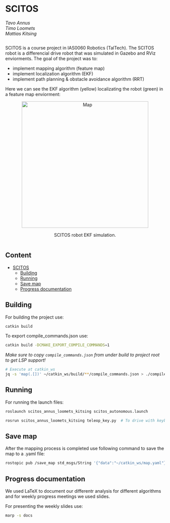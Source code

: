 # SCITOS
_Tavo Annus_  
_Timo Loomets_  
_Mattias Kitsing_  

<div class="columns">
<div>

SCITOS is a course project in IAS0060 Robotics (TalTech). The SCITOS robot is a differencial drive robot that was simulated in Gazebo and RViz enviorments. The goal of the project was to:
- implement mapping algorithm (feature map)
- implement localization algorithm (EKF)
- implement path planning & obstacle avoidance algorithm (RRT)

Here we can see the EKF algorithm (yellow) localizating the robot (green) in a feature map enviorment:

<!-- ![bg right 80%](./fig/ekf_good.png) -->
<p align="center">
  <img src="./docs/fig/ekf_good.png" alt="Map" height="400">
  <p align="center">SCITOS robot EKF simulation.</figcaption>
</p>

</div>
</div>

## Content

- [SCITOS](#scitos)
  * [Building](#building)
  * [Running](#running)
  * [Save map](#save-map)
  * [Progress documentation](#progress-documentation)


## Building

For building the project use: 
```bash
catkin build
```

To export compile_commands.json use:
```bash
catkin build -DCMAKE_EXPORT_COMPILE_COMMANDS=1
```
_Make sure to copy `compile_commands.json` from under build to project root to get LSP support!_
```bash
# Execute at catkin_ws
jq -s 'map(.[])' ~/catkin_ws/build/**/compile_commands.json > ./compile_commands.json
```

## Running

For running the launch files:

```bash
roslaunch scitos_annus_loomets_kitsing scitos_autonomous.launch

rosrun scitos_annus_loomets_kitsing teleop_key.py  # To drive with keyboard
```

## Save map

After the mapping process is completed use following command to save the map to a .yaml file:

```bash
rostopic pub /save_map std_msgs/String '{"data":"~/catkin_ws/map.yaml"}'
```

## Progress documentation

We used LaTeX to document our differentr analysis for different algorithms and for weekly progress meetings we used slides.

For presenting the weekly slides use:

```bash
marp -s docs
```
